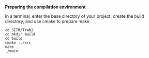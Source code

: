 **Preparing the compilation environment**

In a terminal, enter the base directory of your project, create the build directory, and use cmake to prepare make


```
cd SETR/Trab2
cd mkdir build
cd build
cmake ../src
make
./main
```
